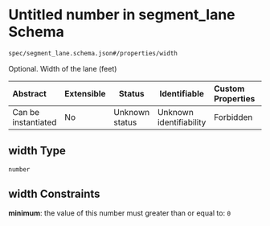 # Untitled number in segment_lane Schema

```txt
spec/segment_lane.schema.json#/properties/width
```

Optional. Width of the lane (feet)


| Abstract            | Extensible | Status         | Identifiable            | Custom Properties | Additional Properties | Access Restrictions | Defined In                                                                              |
| :------------------ | ---------- | -------------- | ----------------------- | :---------------- | --------------------- | ------------------- | --------------------------------------------------------------------------------------- |
| Can be instantiated | No         | Unknown status | Unknown identifiability | Forbidden         | Allowed               | none                | [segment_lane.schema.json\*](../../out/segment_lane.schema.json "open original schema") |

## width Type

`number`

## width Constraints

**minimum**: the value of this number must greater than or equal to: `0`
